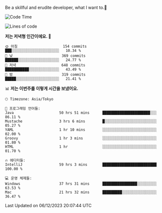 Be a skillful and erudite developer, what I want to.👶

<!--START_SECTION:waka-->
![Code Time](http://img.shields.io/badge/Code%20Time-317%20hrs%2045%20mins-blue)

![Lines of code](https://img.shields.io/badge/%EC%A0%80%EB%8A%94%20%EC%97%AC%ED%83%9C%EA%B9%8C%EC%A7%80%20-743.2%20thousand%20%EC%A4%84%EC%9D%98%20%EC%BD%94%EB%93%9C%EB%A5%BC%20%EC%9E%91%EC%84%B1%ED%96%88%EC%96%B4%EC%9A%94.-blue)

**저는 저녁형 인간이에요. 🦉** 

```text
🌞 아침                     154 commits         ███░░░░░░░░░░░░░░░░░░░░░░   10.34 % 
🌆 낮　                     369 commits         ██████░░░░░░░░░░░░░░░░░░░   24.77 % 
🌃 저녁                     648 commits         ███████████░░░░░░░░░░░░░░   43.49 % 
🌙 밤　                     319 commits         █████░░░░░░░░░░░░░░░░░░░░   21.41 % 
```


📊 **저는 이번주를 이렇게 시간을 보냈어요.** 

```text
🕑︎ Timezone: Asia/Tokyo

💬 프로그래밍 언어들: 
Java                     50 hrs 51 mins      ██████████████████████░░░   86.11 % 
Mustache                 3 hrs 6 mins        █░░░░░░░░░░░░░░░░░░░░░░░░   05.27 % 
YAML                     1 hr 10 mins        ░░░░░░░░░░░░░░░░░░░░░░░░░   02.00 % 
Groovy                   1 hr 3 mins         ░░░░░░░░░░░░░░░░░░░░░░░░░   01.80 % 
HTML                     1 hr                ░░░░░░░░░░░░░░░░░░░░░░░░░   01.70 % 

🔥 에디터들: 
IntelliJ                 59 hrs 3 mins       █████████████████████████   100.00 % 

💻 운영 체제들: 
Windows                  37 hrs 31 mins      ████████████████░░░░░░░░░   63.53 % 
Mac                      21 hrs 32 mins      █████████░░░░░░░░░░░░░░░░   36.47 % 
```


 Last Updated on 06/12/2023 20:07:44 UTC
<!--END_SECTION:waka-->
